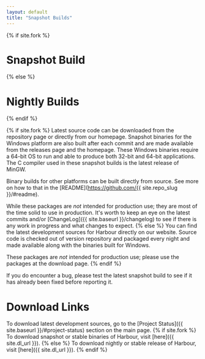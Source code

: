 ```yaml
---
layout: default
title: "Snapshot Builds"
---
```

{% if site.fork %}
# Snapshot Build
{% else %}
# Nightly Builds
{% endif %}

{% if site.fork %}
Latest source code can be downloaded from the repository page or directly from
our homepage. Snapshot binaries for the Windows platform are also built after
each commit and are made available from the releases page and the homepage.
These Windows binaries require a 64-bit OS to run and able to produce both
32-bit and 64-bit applications. The C compiler used in these snapshot builds
is the latest release of MinGW.

Binary builds for other platforms can be built directly from source. See more
on how to that in the [README](https://github.com/{{ site.repo_slug }}/#readme).

While these packages are _not_ intended for production use; they are most of
the time solid to use in production. It's worth to keep an eye on the latest
commits and/or [ChangeLog]({{ site.baseurl }}/changelog) to see if there is
any work in progress and what changes to expect.
{% else %}
You can find the latest development sources for Harbour directly on our website.
Source code is checked out of version repository and packaged every night and
made available along with the binaries built for Windows.

These packages are _not_ intended for production use; please use the packages at
the download page.
{% endif %}

If you do encounter a bug, please test the latest snapshot build to see if it
has already been fixed before reporting it.

# Download Links

To download latest development sources, go to the
[Project Status]({{ site.baseurl }}/#project-status) section on the main page.
{% if site.fork %}
To download snapshot or stable binaries of Harbour, visit [here]({{ site.dl_url }}).
{% else %}
To download nightly or stable release of Harbour, visit [here]({{ site.dl_url }}).
{% endif %}
